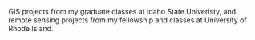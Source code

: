 GIS projects from my graduate classes at Idaho State Univeristy, and remote sensing projects from my fellowship and classes at University of Rhode Island.
